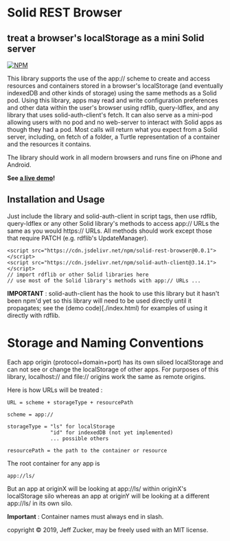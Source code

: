 # Solid REST Browser

## treat a browser's localStorage as a mini Solid server

[![NPM](https://nodei.co/npm/solid-rest-browser.png)](https://nodei.co/npm/solid-rest-browser/)

This library supports the use of the app:// scheme to create and access resources and containers stored in a browser's localStorage (and eventually indexedDB and other kinds of storage) using the same methods as a Solid pod.  Using this library, apps may read and write configuration preferences and other data within the user's browser using rdflib, query-ldflex, and any library that uses solid-auth-client's fetch.  It can also serve as a mini-pod allowing users with no pod and no web-server to interact with Solid apps as though they had a pod.  Most calls will return what you expect from a Solid server, including, on fetch of a folder, a Turtle representation of a container and the resources it contains.

The library should work in all modern browsers and runs fine on iPhone and Android.

**See [a live demo](https://jeff-zucker.github.io/solid-rest-browser/)!**

## Installation and Usage

Just include the library and solid-auth-client in script tags, then use rdflib, query-ldflex or any other Solid library's methods to access app:// URLs the same as you would https:// URLs.  All methods should work except those that require PATCH (e.g. rdflib's UpdateManager).

    <script src="https://cdn.jsdelivr.net/npm/solid-rest-browser@0.0.1">
    </script>
    <script src="https://cdn.jsdelivr.net/npm/solid-auth-client@3.14.1">
    </script>
    // import rdflib or other Solid libraries here
    // use most of the Solid library's methods with app:// URLs ...

**IMPORTANT** : solid-auth-client has the hook to use this library but it hasn't been npm'd yet so this library will need to be used directly until it propagates; see the (demo code)[./index.html) for examples of using it directly with rdflib.

# Storage and Naming Conventions

Each app origin (protocol+domain+port) has its own siloed localStorage and can not see or change the localStorage of other apps.  For purposes of this library, localhost:// and file:// origins work the same as remote origins.

Here is how URLs will be treated :

    URL = scheme + storageType + resourcePath

    scheme = app://

    storageType = "ls" for localStorage
                  "id" for indexedDB (not yet implemented)
                  ... possible others

    resourcePath = the path to the container or resource


The root container for any app is

    app://ls/

But an app at originX will be looking at app://ls/ within originX's localStorage silo whereas an app at originY will be looking at a different app://ls/ in its own silo.


**Important** : Container names must always end in slash.


copyright &copy; 2019, Jeff Zucker, may be freely used with an MIT license.